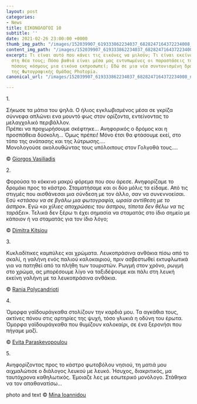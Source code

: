 ```yaml
---
layout: post
categories:
- News
title: ΕΙΚΟΝΟΛΟΓΟΙ 10
subtitle: ''
date: 2021-02-26 23:00:00 +0000
thumb_img_path: "/images/152039907_619333862234037_6828247164372234008_n.jpg"
content_img_path: "/images/152039907_619333862234037_6828247164372234008_n.jpg"
excerpt: Τι είναι αυτό που κάνει τις εικόνες να μιλούν; Τι είναι εκείνο που γεννιέται
  στη θέα τους; Πόσο βαθιά είναι μέσα μας εντυπωμένες οι παραστάσεις του κόσμου και
  πόσους κόσμους μια εικόνα εκπροσωπεί; Εδώ σε μια νέα συντονισμένη δράση με μέλη
  της Φωτογραφικής Ομάδας Photopia.
canonical_url: "/images/152039907_619333862234037_6828247164372234008_n.jpg"

---
```

1\.

Σήκωσε τα μάτια του ψηλά. Ο ήλιος εγκλωβισμένος μέσα σε γκρίζα σύννεφα απλώνει ενα μουντό φως στον ορίζοντα, εντείνοντας το μελαγχολικό περιβάλλον.  
Πρέπει να προχωρήσουμε σκέφτηκε... Ανηφορικός ο δρόμος και η προσπάθεια δύσκολη... Όμως πρέπει! Μόνο έτσι θα φτάσουμε εκεί, στο τόπο της ανάτασης και της λύτρωσης....  
Μονολογούσε ακολουθώντας τους υπόλοιπους στον Γολγοθά τους….

© <a href="https://www.facebook.com/gvasiliadis" target="blank"> Giorgos Vasiliadis</a>

2\.

Φορούσα το κόκκινο μακρύ φόρεμα που σου άρεσε. Ανηφορίζαμε το δρομάκι προς το κάστρο. Σταματήσαμε και οι δύο μόλις τα είδαμε. Από τις στιγμές που αισθάνεσαι μια σύνδεση με τον άλλο, σαν να συνεννοείσαι. Εσύ «_στάσου να σε βγάλω μια φωτογραφία, ωραία αντίθεση με το άσπρο_». Εγώ «_οι χίλιες αποχρώσεις του άσπρου, τίποτα δεν θέλω να τις ταράξει_». Τελικά δεν ξέρω τι έχει σημασία να σταματάς στο ίδιο σημείο με κάποιον ή να σταματάς για τον ίδιο λόγο;

© <a href="https://www.facebook.com/dimitra.kitsiou" target="blank"> Dimitra Kitsiou</a>

3\.

Κυκλαδίτικες καμπύλες και χρώματα. Λευκοπράσινα ανθάκια πίσω από το σκαλί, η γαλήνη ενός παλιού καλοκαιριού, πριν ασβεστωθεί εκτυφλωτικά για να πατηθεί από τα πλήθη των τουριστών. Ρωγμή στον χρόνο, ρωγμή στο χρώμα, ας μπορέσουμε λίγο να ταξιδέψουμε και πάλι στη λευκή εκείνη γαλήνη με τα λευκοπράσινα ανθάκια.

© <a href="https://www.facebook.com/profile.php?id=100008460452394" target="blank"> Rania Polycandrioti</a>

4\.

Όμορφα γαϊδουράγκαθα στολίζουν την καρδιά μου. Τα αγκάθια τους, ακτίνες πόνου στις αρτηρίες της ψυχή, τόσο γλυκιά η οδύνη του έρωτα. Όμορφα γαϊδουράγκαθα που θυμίζουν καλοκαίρι, σε ένα ξερονήσι που πήγαμε μαζί.

© <a href="https://www.facebook.com/evitap" target="blank"> Evita Paraskevopoulou</a>

5\.

Ανηφορίζοντας προς το κάστρο φωτοβόλου νησιού, τη ματιά μου αιχμαλώτισε ο διάλογος λευκού με λευκό. Ήσυχος, διακριτικός, μα ταυτόχρονα καθηλωτικός. Έμοιαζε λες με εσωτερικό μονόλογο. Στάθηκα να τον απαθανατίσω...

photo and text © <a href="https://www.facebook.com/mina.ioannidou.58" target="blank"> Mina Ioannidou </a>